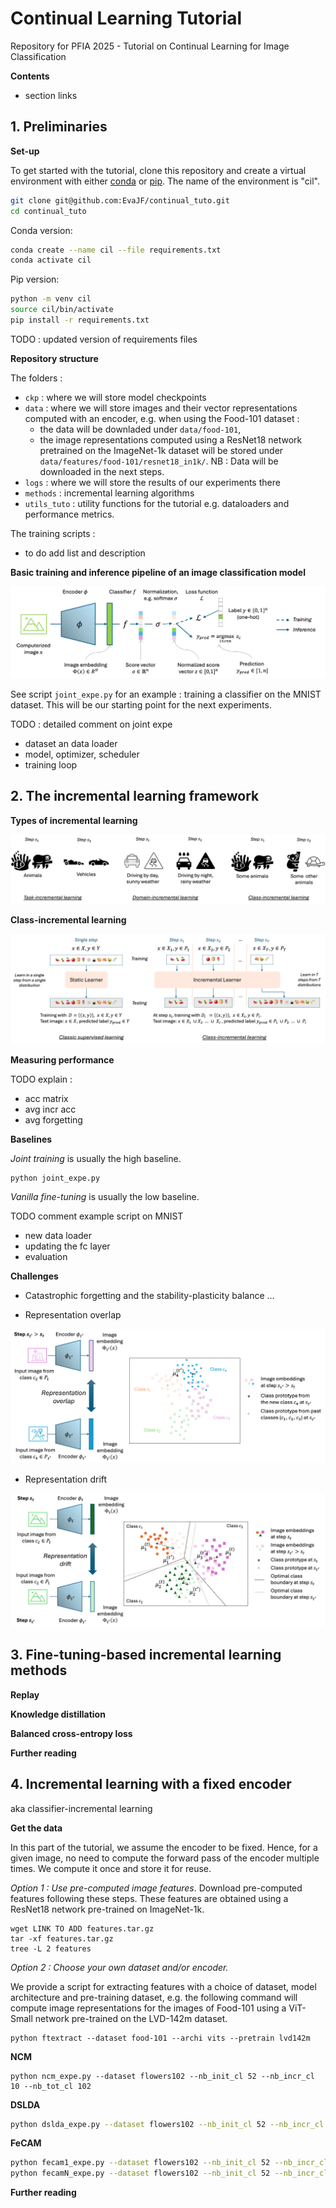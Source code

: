 # Continual Learning Tutorial

Repository for PFIA 2025 - Tutorial on Continual Learning for Image Classification

__Contents__
* section links

## 1. Preliminaries 

__Set-up__

To get started with the tutorial, clone this repository and 
create a virtual environment with either [conda](https://docs.conda.io/projects/conda/en/latest/user-guide/tasks/manage-environments.html) or [pip](https://python-guide-pt-br.readthedocs.io/fr/latest/dev/virtualenvs.html).
The name of the environment is "cil".

```bash
git clone git@github.com:EvaJF/continual_tuto.git
cd continual_tuto
````
Conda version:
```bash
conda create --name cil --file requirements.txt
conda activate cil
```
Pip version:
```bash
python -m venv cil
source cil/bin/activate 
pip install -r requirements.txt
```

TODO : updated version of requirements files

__Repository structure__

The folders : 
* `ckp` : where we will store model checkpoints
* `data` : where we will store images and their vector representations computed with an encoder, e.g. when using the Food-101 dataset :
    - the data will be downladed under `data/food-101`, 
    - the image representations computed using a ResNet18 network pretrained on the ImageNet-1k dataset will be stored under `data/features/food-101/resnet18_in1k/`.
NB : Data will be downloaded in the next steps. 
* `logs` : where we will store the results of our experiments there
* `methods` : incremental learning algorithms
* `utils_tuto` : utility functions for the tutorial e.g. dataloaders and performance metrics.

The training scripts : 
* to do add list and description

__Basic training and inference pipeline of an image classification model__

<img src="media/pred_pipeline.png" alt="prediction pipeline">

See script `joint_expe.py` for an example : training a classifier on the MNIST dataset. This will be our starting point for the next experiments. 

TODO : detailed comment on joint expe
* dataset an data loader
* model, optimizer, scheduler
* training loop

## 2. The incremental learning framework

__Types of incremental learning__

<img src="media/IL_types.png" alt="Types of incremental learning">

__Class-incremental learning__

<img src="media/cil_principle.png" alt="CIL principle">

__Measuring performance__

TODO explain : 
- acc matrix 
- avg incr acc 
- avg forgetting

__Baselines__

*Joint training* is usually the high baseline.

```
python joint_expe.py
```

*Vanilla fine-tuning* is usually the low baseline. 

TODO comment example script on MNIST
* new data loader
* updating the fc layer
* evaluation

__Challenges__

* Catastrophic forgetting and the stability-plasticity balance
...

* Representation overlap
<img src="media/representation_overlap.png" alt="representation overlap">

* Representation drift
<img src="media/representation_drift.png" alt="representation drift">


## 3. Fine-tuning-based incremental learning methods

__Replay__

__Knowledge distillation__

__Balanced cross-entropy loss__

__Further reading__

## 4. Incremental learning with a fixed encoder 

aka classifier-incremental learning 

__Get the data__

In this part of the tutorial, we assume the encoder to be fixed. Hence, for a given image, no need to compute the forward pass of the encoder multiple times. We compute it once and store it for reuse. 

*Option 1 : Use pre-computed image features*. Download pre-computed features following these steps. These features are obtained using a ResNet18 network pre-trained on ImageNet-1k.

```
wget LINK TO ADD features.tar.gz
tar -xf features.tar.gz
tree -L 2 features
```

*Option 2 : Choose your own dataset and/or encoder.*

We provide a script for extracting features with a choice of dataset, model architecture and pre-training dataset, e.g. the following command will compute image representations for the images of Food-101 using a ViT-Small network pre-trained on the LVD-142m dataset.

```
python ftextract --dataset food-101 --archi vits --pretrain lvd142m
```

__NCM__

```
python ncm_expe.py --dataset flowers102 --nb_init_cl 52 --nb_incr_cl 10 --nb_tot_cl 102 
```

__DSLDA__

```bash
python dslda_expe.py --dataset flowers102 --nb_init_cl 52 --nb_incr_cl 10 --nb_tot_cl 102 
```

__FeCAM__

```bash
python fecam1_expe.py --dataset flowers102 --nb_init_cl 52 --nb_incr_cl 10 --nb_tot_cl 102 
python fecamN_expe.py --dataset flowers102 --nb_init_cl 52 --nb_incr_cl 10 --nb_tot_cl 102
```

__Further reading__